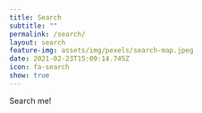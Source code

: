 ```yaml
---
title: Search
subtitle: ""
permalink: /search/
layout: search
feature-img: assets/img/pexels/search-map.jpeg
date: 2021-02-23T15:09:14.745Z
icon: fa-search
show: true
---
```

Search me!